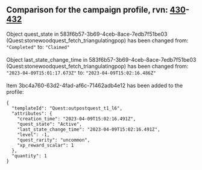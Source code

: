 ## Comparison for the campaign profile, rvn: [430](https://github.com/PRO100KatYT/FortniteProfileRevisions/tree/main/profiles/campaign/430%20campaign.json)-[432](https://github.com/PRO100KatYT/FortniteProfileRevisions/tree/main/profiles/campaign/432%20campaign.json)

Object quest_state in 583f6b57-3b69-4ceb-8ace-7edb7f51be03 (Quest:stonewoodquest_fetch_triangulatingpop) has been changed from: `"Completed"` to: `"Claimed"`
<br><br>
Object last_state_change_time in 583f6b57-3b69-4ceb-8ace-7edb7f51be03 (Quest:stonewoodquest_fetch_triangulatingpop) has been changed from: `"2023-04-09T15:01:17.673Z"` to: `"2023-04-09T15:02:16.486Z"`
<br><br>
Item 3bc4a760-63d2-4fad-af6c-71462adb4e12 has been added to the profile:

```
{
  "templateId": "Quest:outpostquest_t1_l6",
  "attributes": {
    "creation_time": "2023-04-09T15:02:16.491Z",
    "quest_state": "Active",
    "last_state_change_time": "2023-04-09T15:02:16.491Z",
    "level": -1,
    "quest_rarity": "uncommon",
    "xp_reward_scalar": 1
  },
  "quantity": 1
}
```

<br><br>
